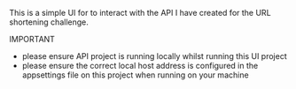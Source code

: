 This is a simple UI for to interact with the API I have created for the URL shortening challenge. 

IMPORTANT
- please ensure API project is running locally whilst running this UI project
- please ensure the correct local host address is configured in the appsettings file on this project when running on your machine
